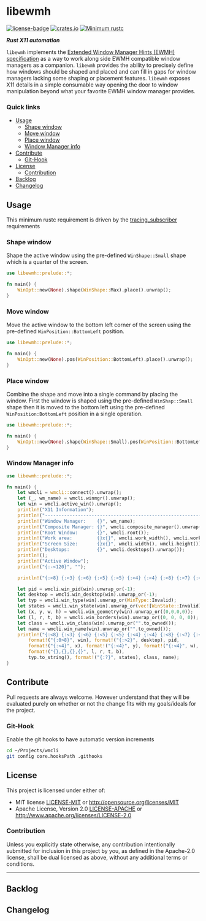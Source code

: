 # libewmh
[![license-badge](https://img.shields.io/crates/l/fungus.svg)](https://opensource.org/licenses/MIT)
[![crates.io](https://img.shields.io/crates/v/libewmh.svg)](https://crates.io/crates/libewmh)
[![Minimum rustc](https://img.shields.io/badge/rustc-1.30+-lightgray.svg)](https://github.com/phR0ze/gory#rustc-requirements)

***Rust X11 automation***

`libewmh` implements the [Extended Window Manager Hints (EWMH) specification](https://specifications.freedesktop.org/wm-spec/latest/)
as a way to work along side EWMH compatible window managers as a companion. `libewmh` provides the 
ability to precisely define how windows should be shaped and placed and can fill in gaps for window 
managers lacking some shaping or placement features. `libewmh` exposes X11 details in a simple
consumable way opening the door to window manipulation beyond what your favorite EWMH window manager 
provides.

### Quick links
* [Usage](#usage)
  * [Shape window](#shape-window)
  * [Move window](#move-window)
  * [Place window](#place-window)
  * [Window Manager info](#window-manager-info)
* [Contribute](#contribute)
  * [Git-Hook](#git-hook)
* [License](#license)
  * [Contribution](#contribution)
* [Backlog](#backlog)
* [Changelog](#changelog)

## Usage <a name="usage"/></a>
This minimum rustc requirement is driven by the
[tracing\_subscriber](https://docs.rs/tracing-subscriber/0.2.15/tracing_subscriber) requirements

### Shape window <a name="shape-window"/></a>
Shape the active window using the pre-defined `WinShape::Small` shape which is a quarter of the 
screen.

```rust
use libewmh::prelude::*;

fn main() {
    WinOpt::new(None).shape(WinShape::Max).place().unwrap();
}
```

### Move window <a name="move-window"/></a>
Move the active window to the bottom left corner of the screen using the pre-defined 
`WinPosition::BottomLeft` position.

```rust
use libewmh::prelude::*;

fn main() {
    WinOpt::new(None).pos(WinPosition::BottomLeft).place().unwrap();
}
```

### Place window <a name="place-window"/></a>
Combine the shape and move into a single command by placing the window. First the window is shaped 
using the pre-defined `WinShap::Small` shape then it is moved to the bottom left using the 
pre-defined `WinPosition:BottomLeft` position in a single operation.

```rust
use libewmh::prelude::*;

fn main() {
    WinOpt::new(None).shape(WinShape::Small).pos(WinPosition::BottomLeft).place().unwrap();
}
```

### Window Manager info <a name="window-manager-info"/></a>
```rust
use libewmh::prelude::*;

fn main() {
    let wmcli = wmcli::connect().unwrap();
    let (_, wm_name) = wmcli.winmgr().unwrap();
    let win = wmcli.active_win().unwrap();
    println!("X11 Information");
    println!("-----------------------------------------------------------------------");
    println!("Window Manager:    {}", wm_name);
    println!("Composite Manager: {}", wmcli.composite_manager().unwrap());
    println!("Root Window:       {}", wmcli.root());
    println!("Work area:         {}x{}", wmcli.work_width(), wmcli.work_height());
    println!("Screen Size:       {}x{}", wmcli.width(), wmcli.height());
    println!("Desktops:          {}", wmcli.desktops().unwrap());
    println!();
    println!("Active Window");
    println!("{:-<120}", "");

    println!("{:<8} {:<3} {:<6} {:<5} {:<5} {:<4} {:<4} {:<8} {:<7} {:<18} {:<18} {}", "ID", "DSK", "PID", "X", "Y", "W", "H", "BORDERS", "TYPE", "STATE", "CLASS", "NAME");

    let pid = wmcli.win_pid(win).unwrap_or(-1);
    let desktop = wmcli.win_desktop(win).unwrap_or(-1);
    let typ = wmcli.win_type(win).unwrap_or(WinType::Invalid);
    let states = wmcli.win_state(win).unwrap_or(vec![WinState::Invalid]);
    let (x, y, w, h) = wmcli.win_geometry(win).unwrap_or((0,0,0,0));
    let (l, r, t, b) = wmcli.win_borders(win).unwrap_or((0, 0, 0, 0));
    let class = wmcli.win_class(win).unwrap_or("".to_owned());
    let name = wmcli.win_name(win).unwrap_or("".to_owned());
    println!("{:<8} {:<3} {:<6} {:<5} {:<5} {:<4} {:<4} {:<8} {:<7} {:<18} {:<18} {}",
        format!("{:0>8}", win), format!("{:>2}", desktop), pid,
        format!("{:<4}", x), format!("{:<4}", y), format!("{:<4}", w), format!("{:<4}", h), 
        format!("{},{},{},{}", l, r, t, b),
        typ.to_string(), format!("{:?}", states), class, name);
}
```

## Contribute <a name="Contribute"/></a>
Pull requests are always welcome. However understand that they will be evaluated purely on whether
or not the change fits with my goals/ideals for the project.

### Git-Hook <a name="git-hook"/></a>
Enable the git hooks to have automatic version increments
```bash
cd ~/Projects/wmcli
git config core.hooksPath .githooks
```

## License <a name="license"/></a>
This project is licensed under either of:
 * MIT license [LICENSE-MIT](LICENSE-MIT) or http://opensource.org/licenses/MIT
 * Apache License, Version 2.0 [LICENSE-APACHE](LICENSE-APACHE) or http://www.apache.org/licenses/LICENSE-2.0

### Contribution <a name="contribution"/></a>
Unless you explicitly state otherwise, any contribution intentionally submitted for inclusion in
this project by you, as defined in the Apache-2.0 license, shall be dual licensed as above, without
any additional terms or conditions.

---

## Backlog <a name="backlog"/></a>

## Changelog <a name="changelog"/></a>

